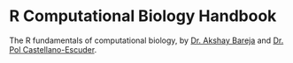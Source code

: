 
# R Computational Biology Handbook

The R fundamentals of computational biology, by [Dr. Akshay Bareja](https://github.com/BAREJAA) and [Dr. Pol Castellano-Escuder](https://github.com/pcastellanoescuder).